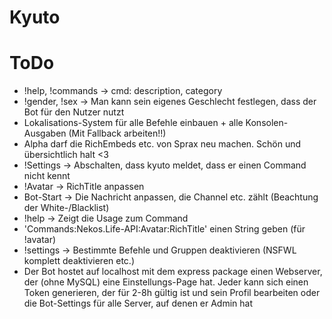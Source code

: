 # Kyuto

# ToDo
 - !help, !commands -> cmd: description, category
 - !gender, !sex -> Man kann sein eigenes Geschlecht festlegen, dass der Bot für den Nutzer nutzt
 - Lokalisations-System für alle Befehle einbauen + alle Konsolen-Ausgaben (Mit Fallback arbeiten!!)
 - Alpha darf die RichEmbeds etc. von Sprax neu machen. Schön und übersichtlich halt <3
  - !Settings -> Abschalten, dass kyuto meldet, dass er einen Command nicht kennt
 - !Avatar -> RichTitle anpassen
 - Bot-Start -> Die Nachricht anpassen, die Channel etc. zählt (Beachtung der White-/Blacklist)
 - !help <Command> -> Zeigt die Usage zum Command
 - 'Commands:Nekos.Life-API:Avatar:RichTitle' einen String geben (für !avatar)
 - !settings -> Bestimmte Befehle und Gruppen deaktivieren (NSFWL komplett deaktivieren etc.)
 - Der Bot hostet auf localhost mit dem express package einen Webserver, der (ohne MySQL) eine Einstellungs-Page hat. Jeder kann sich einen Token generieren, der für 2-8h gültig ist und sein Profil bearbeiten oder die Bot-Settings für alle Server, auf denen er Admin hat